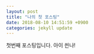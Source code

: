 ```yaml
---
layout: post
title: "나의 첫 포스팅"
date: 2018-08-10 14:51:59 +0900
categories: jekyll update
---
```


첫번째 포스팅입니다. 아이 씐나!
